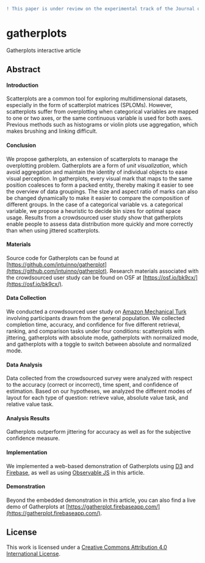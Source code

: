 ```diff
! This paper is under review on the experimental track of the Journal of Visualization and Interaction.
```

# gatherplots
Gatherplots interactive article

## Abstract

#### Introduction
Scatterplots are a common tool for exploring multidimensional datasets, especially in the form of scatterplot matrices (SPLOMs).
However, scatterplots suffer from overplotting when categorical variables are mapped to one or two axes, or the same continuous variable is used for both axes.
Previous methods such as histograms or violin plots use aggregation, which makes brushing and linking difficult.

#### Conclusion

We propose gatherplots, an extension of scatterplots to manage the overplotting problem.
Gatherplots are a form of *unit visualization*, which avoid aggregation and maintain the identity of individual objects to ease visual perception.
In gatherplots, every visual mark that maps to the same position coalesces to form a packed entity, thereby making it easier to see the overview of data groupings.
The size and aspect ratio of marks can also be changed dynamically to make it easier to compare the composition of different groups.
In the case of a categorical variable vs. a categorical variable, we propose a heuristic to decide bin sizes for optimal space usage.
Results from a crowdsourced user study show that gatherplots enable people to assess data distribution more quickly and more correctly than when using jittered scatterplots.

#### Materials

Source code for Gatherplots can be found at [https://github.com/intuinno/gatherplot](https://github.com/intuinno/gatherplot).
Research materials associated with the crowdsourced user study can be found on OSF at [https://osf.io/bk9cx/](https://osf.io/bk9cx/).

#### Data Collection

We conducted a crowdsourced user study on [Amazon Mechanical Turk](https://www.mturk.com/) involving participants drawn from the general population.
We collected completion time, accuracy, and confidence for five different retrieval, ranking, and comparison tasks under four conditions: scatterplots with jittering, gatherplots with absolute mode, gatherplots with normalized mode, and gatherplots with a toggle to switch between absolute and normalized mode.

#### Data Analysis

Data collected from the crowdsourced survey were analyzed with respect to the accuracy (correct or incorrect), time spent, and confidence of estimation.
Based on our hypotheses, we analyzed the different modes of layout for each type of question: retrieve value, absolute value task, and relative value task.

#### Analysis Results

Gatherplots outperform jittering for accuracy as well as for the subjective confidence measure.

#### Implementation

We implemented a web-based demonstration of Gatherplots using [D3](https://d3js.org/) and [Firebase](https://firebase.google.com/), as well as using [Observable JS](https://observablehq.com/) in this article.

#### Demonstration

Beyond the embedded demonstration in this article, you can also find a live demo of Gatherplots at [https://gatherplot.firebaseapp.com/](https://gatherplot.firebaseapp.com/).

## License

This work is licensed under a [Creative Commons Attribution 4.0 International License](https://creativecommons.org/licenses/by/4.0/).
